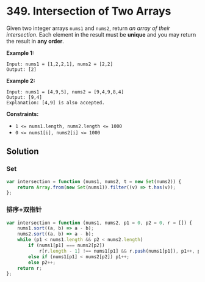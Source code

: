 # 349. Intersection of Two Arrays

Given two integer arrays `nums1` and `nums2`, return _an array of their intersection_. Each element in the result must be **unique** and you may return the result in **any order**.

**Example 1:**

```
Input: nums1 = [1,2,2,1], nums2 = [2,2]
Output: [2]
```

**Example 2:**

```
Input: nums1 = [4,9,5], nums2 = [9,4,9,8,4]
Output: [9,4]
Explanation: [4,9] is also accepted.
```

**Constraints:**

-   `1 <= nums1.length, nums2.length <= 1000`
-   `0 <= nums1[i], nums2[i] <= 1000`

## Solution

### Set

```javascript
var intersection = function (nums1, nums2, t = new Set(nums2)) {
    return Array.from(new Set(nums1)).filter((v) => t.has(v));
};
```

### 排序+双指针

```javascript
var intersection = function (nums1, nums2, p1 = 0, p2 = 0, r = []) {
    nums1.sort((a, b) => a - b);
    nums2.sort((a, b) => a - b);
    while (p1 < nums1.length && p2 < nums2.length)
        if (nums1[p1] === nums2[p2])
            r[r.length - 1] !== nums1[p1] && r.push(nums1[p1]), p1++, p2++;
        else if (nums1[p1] < nums2[p2]) p1++;
        else p2++;
    return r;
};
```

